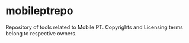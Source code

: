 # mobileptrepo
Repository of tools related to Mobile PT. Copyrights and Licensing terms belong to respective owners. 
